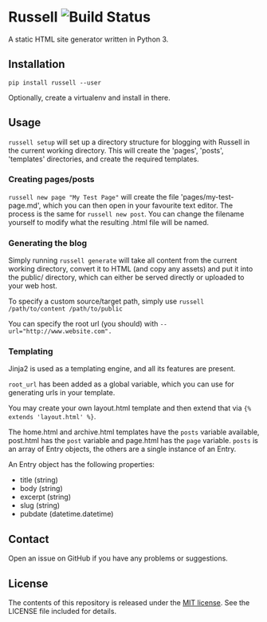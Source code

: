 # Russell ![Build Status](https://travis-ci.org/anlutro/russell.png?branch=master)

A static HTML site generator written in Python 3.

## Installation

	pip install russell --user

Optionally, create a virtualenv and install in there.

## Usage

`russell setup` will set up a directory structure for blogging with Russell in the current working directory. This will create the 'pages', 'posts', 'templates' directories, and create the required templates.

### Creating pages/posts

`russell new page "My Test Page"` will create the file 'pages/my-test-page.md', which you can then open in your favourite text editor. The process is the same for `russell new post`. You can change the filename yourself to modify what the resulting .html file will be named.

### Generating the blog

Simply running `russell generate` will take all content from the current working directory, convert it to HTML (and copy any assets) and put it into the public/ directory, which can either be served directly or uploaded to your web host.

To specify a custom source/target path, simply use `russell /path/to/content /path/to/public`

You can specify the root url (you should) with `--url="http://www.website.com".`

### Templating

Jinja2 is used as a templating engine, and all its features are present.

`root_url` has been added as a global variable, which you can use for generating urls in your template.

You may create your own layout.html template and then extend that via `{% extends 'layout.html' %}`.

The home.html and archive.html templates have the `posts` variable available, post.html has the `post` variable and page.html has the `page` variable. `posts` is an array of Entry objects, the others are a single instance of an Entry.

An Entry object has the following properties:

- title (string)
- body (string)
- excerpt (string)
- slug (string)
- pubdate (datetime.datetime)

## Contact

Open an issue on GitHub if you have any problems or suggestions.

## License

The contents of this repository is released under the [MIT license](http://opensource.org/licenses/MIT). See the LICENSE file included for details.

